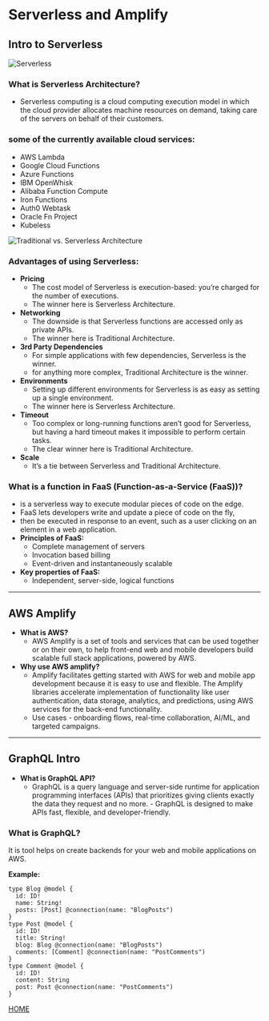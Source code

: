 # **Serverless and Amplify**

## **Intro to Serverless**

![Serverless](https://www.simform.com/wp-content/uploads/2017/12/serverless-application-2.png)

### **What is Serverless Architecture?**

- Serverless computing is a cloud computing execution model in which the cloud provider allocates machine resources on demand, taking care of the servers on behalf of their customers.

### **some of the currently available cloud services:**

- AWS Lambda
- Google Cloud Functions
- Azure Functions
- IBM OpenWhisk
- Alibaba Function Compute
- Iron Functions
- Auth0 Webtask
- Oracle Fn Project
- Kubeless

![Traditional vs. Serverless Architecture](https://hackernoon.com/hn-images/1*x_v5NRC3TTMt1MaYl1gMUg.jpeg)

### **Advantages of using Serverless:**

- **Pricing**
  - The cost model of Serverless is execution-based: you’re charged for the number of executions.
  - The winner here is Serverless Architecture.
- **Networking**
  - The downside is that Serverless functions are accessed only as private APIs.
  - The winner here is Traditional Architecture.
- **3rd Party Dependencies**
  - For simple applications with few dependencies, Serverless is the winner.
  - for anything more complex, Traditional Architecture is the winner.
- **Environments**
  - Setting up different environments for Serverless is as easy as setting up a single environment.
  - The winner here is Serverless Architecture.
- **Timeout**
  - Too complex or long-running functions aren’t good for Serverless, but having a hard timeout makes it impossible to perform certain tasks.
  - The clear winner here is Traditional Architecture.
- **Scale**
  - It’s a tie between Serverless and Traditional Architecture.

### **What is a function in FaaS (Function-as-a-Service (FaaS))?**

- is a serverless way to execute modular pieces of code on the edge.
- FaaS lets developers write and update a piece of code on the fly,
- then be executed in response to an event, such as a user clicking on an element in a web application.
- **Principles of FaaS:**
  - Complete management of servers
  - Invocation based billing
  - Event-driven and instantaneously scalable
- **Key properties of FaaS:**
  - Independent, server-side, logical functions

-------------------------------------------------

## **AWS Amplify**

- **What is AWS?**
  - AWS Amplify is a set of tools and services that can be used together or on their own, to help front-end web and mobile developers build scalable full stack applications, powered by AWS.
- **Why use AWS amplify?**
  - Amplify facilitates getting started with AWS for web and mobile app development because it is easy to use and flexible. The Amplify libraries accelerate implementation of functionality like user authentication, data storage, analytics, and predictions, using AWS services for the back-end functionality.
  - Use cases - onboarding flows, real-time collaboration, AI/ML, and targeted campaigns.

-------------------------------------------------

## **GraphQL Intro**

- **What is GraphQL API?**
  - GraphQL is a query language and server-side runtime for application programming interfaces (APIs) that prioritizes giving clients exactly the data they request and no more.   - GraphQL is designed to make APIs fast, flexible, and developer-friendly.

### **What is GraphQL?**

It is tool helps on create backends for your web and mobile applications on AWS.

**Example:**

```
type Blog @model {
  id: ID!
  name: String!
  posts: [Post] @connection(name: "BlogPosts")
}
type Post @model {
  id: ID!
  title: String!
  blog: Blog @connection(name: "BlogPosts")
  comments: [Comment] @connection(name: "PostComments")
}
type Comment @model {
  id: ID!
  content: String
  post: Post @connection(name: "PostComments")
}
```


[HOME](https://malkhaleel88.github.io/reading-notes)